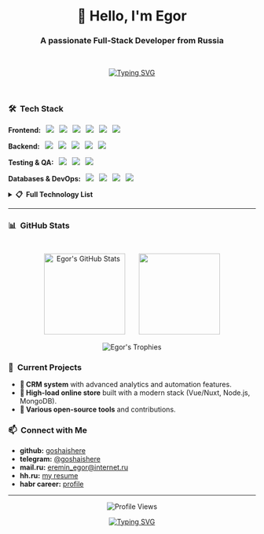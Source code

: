 <h1 align="center">👋 Hello, I'm Egor</h1>
<h3 align="center">A passionate Full-Stack Developer from Russia</h3>

<br>
<p align="center">
  <a href="https://git.io/typing-svg"><img src="https://readme-typing-svg.demolab.com?font=Fira+Code&weight=600&size=22&pause=1000&color=1AF7C0&center=true&vCenter=true&width=435&lines=CRM+Systems;E-commerce+Solutions;Clean+Code+Enthusiast" alt="Typing SVG" /></a>
</p>
<br>

### 🛠️ &nbsp;Tech Stack

**Frontend:**
<img src="https://img.shields.io/badge/-JavaScript-F7DF1E?style=for-the-badge&logo=javascript&logoColor=black" style="margin-right: 7px; margin-left: 7px;" />
<img src="https://img.shields.io/badge/-TypeScript-3178C6?style=for-the-badge&logo=typescript&logoColor=white" style="margin-right: 7px;" />
<img src="https://img.shields.io/badge/-Vue.js-4FC08D?style=for-the-badge&logo=vue.js&logoColor=white" style="margin-right: 7px;" />
<img src="https://img.shields.io/badge/-React-61DAFB?style=for-the-badge&logo=react&logoColor=black" style="margin-right: 7px;" />
<img src="https://img.shields.io/badge/-Nuxt.js-00DC82?style=for-the-badge&logo=nuxt.js&logoColor=white" style="margin-right: 7px;" />
<img src="https://img.shields.io/badge/-Quasar-1976D2?style=for-the-badge&logo=quasar&logoColor=white" style="margin-right: 7px;" />

**Backend:**
<img src="https://img.shields.io/badge/-Node.js-339933?style=for-the-badge&logo=node.js&logoColor=white" style="margin-right: 7px; margin-left: 7px;" />
<img src="https://img.shields.io/badge/-Express.js-000000?style=for-the-badge&logo=express&logoColor=white" style="margin-right: 7px;" />
<img src="https://img.shields.io/badge/-Python-3776AB?style=for-the-badge&logo=python&logoColor=white" style="margin-right: 7px;" />
<img src="https://img.shields.io/badge/-Django-092E20?style=for-the-badge&logo=django&logoColor=white" style="margin-right: 7px;" />
<img src="https://img.shields.io/badge/-PHP-777BB4?style=for-the-badge&logo=php&logoColor=white" style="margin-right: 7px;" />

**Testing & QA:**
<img src="https://img.shields.io/badge/-Jest-C21325?style=for-the-badge&logo=jest&logoColor=white" style="margin-right: 7px; margin-left: 7px;" />
<img src="https://img.shields.io/badge/-Selenium-43B02A?style=for-the-badge&logo=selenium&logoColor=white" style="margin-right: 7px;" />
<img src="https://img.shields.io/badge/-Puppeteer-40B5A4?style=for-the-badge&logo=puppeteer&logoColor=white" style="margin-right: 7px;" />

**Databases & DevOps:**
<img src="https://img.shields.io/badge/-MongoDB-47A248?style=for-the-badge&logo=mongodb&logoColor=white" style="margin-right: 7px; margin-left: 7px;" />
<img src="https://img.shields.io/badge/-PostgreSQL-4169E1?style=for-the-badge&logo=postgresql&logoColor=white" style="margin-right: 7px;" />
<img src="https://img.shields.io/badge/-Docker-2496ED?style=for-the-badge&logo=docker&logoColor=white" style="margin-right: 7px;" />
<img src="https://img.shields.io/badge/-Git-F05032?style=for-the-badge&logo=git&logoColor=white" style="margin-right: 7px;" />

<details>
<summary><b>📋 &nbsp;Full Technology List</b></summary>
<br>

**More Frontend:**
<img src="https://img.shields.io/badge/-Vite-646CFF?style=flat-square&logo=vite&logoColor=white" style="margin-right: 7px; margin-left: 7px;" />
<img src="https://img.shields.io/badge/-Webpack-8DD6F9?style=flat-square&logo=webpack&logoColor=black" style="margin-right: 7px;" />
<img src="https://img.shields.io/badge/-Babel-F9DC3E?style=flat-square&logo=babel&logoColor=black" style="margin-right: 7px;" />
<img src="https://img.shields.io/badge/-Redux-764ABC?style=flat-square&logo=redux&logoColor=white" style="margin-right: 7px;" />
<img src="https://img.shields.io/badge/-Sass-CC6699?style=flat-square&logo=sass&logoColor=white" style="margin-right: 7px;" />
<img src="https://img.shields.io/badge/-Tailwind_CSS-38B2AC?style=flat-square&logo=tailwind-css&logoColor=white" style="margin-right: 7px;" />
<img src="https://img.shields.io/badge/-Bootstrap-7952B3?style=flat-square&logo=bootstrap&logoColor=white" style="margin-right: 7px;" />
<img src="https://img.shields.io/badge/-Chart.js-FF6384?style=flat-square&logo=chart.js&logoColor=white" style="margin-right: 7px;" />
<img src="https://img.shields.io/badge/-D3.js-F9A03C?style=flat-square&logo=d3.js&logoColor=white" style="margin-right: 7px;" />

**More Backend & Databases:**
<img src="https://img.shields.io/badge/-C++-00599C?style=flat-square&logo=c%2B%2B&logoColor=white" style="margin-right: 7px; margin-left: 7px;" />
<img src="https://img.shields.io/badge/-C%23-239120?style=flat-square&logo=c-sharp&logoColor=white" style="margin-right: 7px;" />
<img src="https://img.shields.io/badge/-MySQL-4479A1?style=flat-square&logo=mysql&logoColor=white" style="margin-right: 7px;" />
<img src="https://img.shields.io/badge/-SQLite-003B57?style=flat-square&logo=sqlite&logoColor=white" style="margin-right: 7px;" />
<img src="https://img.shields.io/badge/-MS_SQL_Server-CC2927?style=flat-square&logo=microsoft-sql-server&logoColor=white" style="margin-right: 7px;" />
<img src="https://img.shields.io/badge/-Firebase-FFCA28?style=flat-square&logo=firebase&logoColor=black" style="margin-right: 7px;" />

**More Tools:**
<img src="https://img.shields.io/badge/-Postman-FF6C37?style=flat-square&logo=postman&logoColor=white" style="margin-right: 7px; margin-left: 7px;" />
<img src="https://img.shields.io/badge/-Linux-FCC624?style=flat-square&logo=linux&logoColor=black" style="margin-right: 7px;" />
<img src="https://img.shields.io/badge/-Figma-F24E1E?style=flat-square&logo=figma&logoColor=white" style="margin-right: 7px;" />
<img src="https://img.shields.io/badge/-Illustrator-FF9A00?style=flat-square&logo=adobe-illustrator&logoColor=white" style="margin-right: 7px;" />
<img src="https://img.shields.io/badge/-Blender-F5792A?style=flat-square&logo=blender&logoColor=white" style="margin-right: 7px;" />

</details>

---

### 📊 &nbsp;GitHub Stats

<p align="center">
  <img src="https://github-readme-stats-sigma-five.vercel.app/api?username=goshaishere&show_icons=true&theme=default&hide_border=true&bg_color=ffffff&title_color=000000&icon_color=000000&text_color=000000" alt="Egor's GitHub Stats" height="165" style="margin-top: 25px;"/>
  <img src="https://github-readme-stats-sigma-five.vercel.app/api/top-langs/?username=goshaishere&layout=compact&theme=default&hide_border=true&bg_color=ffffff&title_color=000000&text_color=000000" height="165" style="margin-left: 25px;"/>
</p>

<div align="center">
  <img src="https://github-profile-trophy.vercel.app/?username=goshaishere&theme=flat&no-frame=false&column=6&margin-w=25&margin-h=25" alt="Egor's Trophies" />
</div>

### 🔭 &nbsp;Current Projects

- **🚀 CRM system** with advanced analytics and automation features.
- **🛒 High-load online store** built with a modern stack (Vue/Nuxt, Node.js, MongoDB).
- **🔧 Various open-source tools** and contributions.

### 📫 &nbsp;Connect with Me

- **github:** [goshaishere](https://github.com/goshaishere)  
- **telegram:** [@goshaishere](https://t.me/goshaishere)  
- **mail.ru:** [eremin_egor@internet.ru](mailto:eremin_egor@internet.ru)  
- **hh.ru:** [my resume](https://spb.hh.ru/resume/1e2d9d37ff09b992cd0039ed1f4f7537515862)  
- **habr career:** [profile](https://career.habr.com/goshaishere)

---

<p align="center">
  <img src="https://komarev.com/ghpvc/?username=goshaishere&style=flat-square&color=blue" alt="Profile Views" />
</p>

<p align="center">
  <a href="https://git.io/typing-svg"><img src="https://readme-typing-svg.demolab.com?font=Fira+Code&pause=1000&color=1AF7C0&center=true&vCenter=true&width=435&lines=Thanks+for+visiting!;Have+a+great+day!+%F0%9F%91%8B;Code+%3C3" alt="Typing SVG" /></a>
</p>
